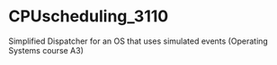 # CPUscheduling_3110
Simplified Dispatcher for an OS that uses simulated events (Operating Systems course A3)
